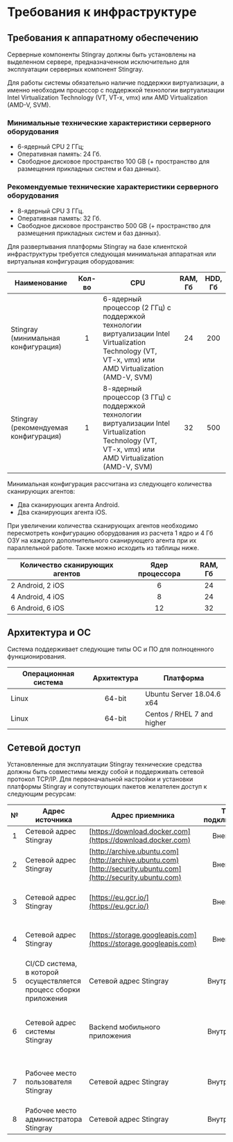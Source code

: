 # Требования к инфраструктуре

## Требования к аппаратному обеспечению

Серверные компоненты Stingray должны быть установлены на выделенном сервере, предназначенном исключительно для эксплуатации серверных компонент Stingray.

Для работы системы обязательно наличие поддержки виртуализации, а именно необходим процессор с поддержкой технологии виртуализации Intel Virtualization Technology (VT, VT-x, vmx) или AMD Virtualization (AMD-V, SVM).

### Минимальные технические характеристики серверного оборудования

* 6-ядерный CPU 2 ГГц; 
* Оперативная память: 24 Гб. 
* Свободное дисковое пространство 100 GB (+ пространство для размещения прикладных систем и баз данных).

### Рекомендуемые технические характеристики серверного оборудования

* 8-ядерный CPU 3 ГГц. 
* Оперативная память: 32 Гб. 
* Свободное дисковое пространство 500 GB (+ пространство для размещения прикладных систем и баз данных).

Для развертывания платформы Stingray на базе клиентской инфраструктуры требуется следующая минимальная аппаратная или виртуальная конфигурация оборудования:

Наименование|Кол-во|CPU|RAM, Гб|HDD, Гб
-|:-:|-|:-:|:-:
Stingray (минимальная конфигурация)|1|6-ядерный процессор (2 ГГц) с поддержкой технологии виртуализации Intel Virtualization Technology (VT, VT-x, vmx) или AMD Virtualization (AMD-V, SVM)|24|200
Stingray (рекомендуемая конфигурация)|1|8-ядерный процессор (3 ГГц) с поддержкой технологии виртуализации Intel Virtualization Technology (VT, VT-x, vmx) или AMD Virtualization (AMD-V, SVM)|32|500

Минимальная конфигурация рассчитана из следующего количества сканирующих агентов:

* Два сканирующих агента Android.
* Два сканирующих агента iOS.

При увеличении количества сканирующих агентов необходимо пересмотреть конфигурацию оборудования из расчета 1 ядро и 4 Гб ОЗУ на каждого дополнительного сканирующего агента при их параллельной работе. Также можно исходить из таблицы ниже.

Количество сканирующих агентов|Ядер процессора|RAM, Гб
-|:-:|:-:
2 Android, 2 iOS|6|24
4 Android, 4 iOS|8|24
6 Android, 6 iOS|12|32

## Архитектура и ОС

Система поддерживает следующие типы ОС и ПО для полноценного функционирования.

Операционная система|Архитектура|Платформа
-|:-:|-
Linux|64-bit|Ubuntu Server 18.04.6 x64
Linux|64-bit|Centos / RHEL 7 and higher

## Сетевой доступ

Установленные для эксплуатации Stingray технические средства должны быть совместимы между собой и поддерживать сетевой протокол TCP/IP. Для первоначальной настройки и установки платформы Stingray и сопутствующих пакетов желателен доступ к следующим ресурсам:

№|Адрес источника|Адрес приемника|Тип подключения|Порты|Назначение
:-:|-|-|:-:|:-:|-
1|Сетевой адрес Stingray|[https://download.docker.com](https://download.docker.com)|Внешний|80, 443|Установка docker
2|Сетевой адрес Stingray|[http://archive.ubuntu.com](http://archive.ubuntu.com)<br>[http://security.ubuntu.com](http://security.ubuntu.com)|Внешний|80, 443|Установка сопутствующих пакетов
3|Сетевой адрес Stingray|[https://eu.gcr.io/](https://eu.gcr.io/)|Внешний|80, 443|Авторизация в хранилище docker и загрузка docker-образов
4|Сетевой адрес Stingray|[https://storage.googleapis.com](https://storage.googleapis.com)|Внешний|80, 443|Авторизация в хранилище docker и загрузка docker-образов
5|CI/CD система, в которой осуществляется процесс сборки приложения|Сетевой адрес Stingray|Внутренний|80, 443|Загрузка артефакта сборки (мобильного приложения) для анализа в Stingray
6|Сетевой адрес системы Stingray|Backend мобильного приложения|Внутренний|80, 443|Сетевая доступность backend для корректной работы мобильного приложения
7|Рабочее место пользователя Stingray|Сетевой адрес Stingray|Внутренний|80, 443|Работа пользователей с графическим интерфейсом системы
8|Рабочее место администратора Stingray|Сетевой адрес Stingray|Внутренний|80, 443, 22|Администрирование системы Stingray